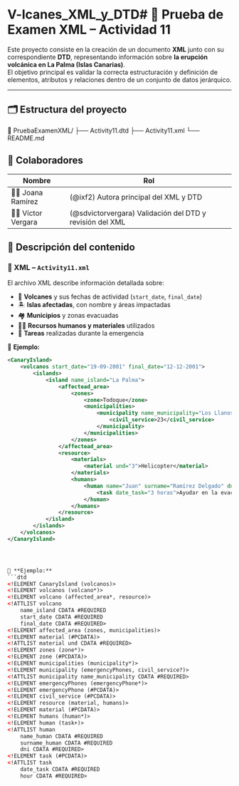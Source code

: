 # V-lcanes_XML_y_DTD# 🌋 Prueba de Examen XML – Actividad 11

Este proyecto consiste en la creación de un documento **XML** junto con su correspondiente **DTD**, representando información sobre **la erupción volcánica en La Palma (Islas Canarias)**.  
El objetivo principal es validar la correcta estructuración y definición de elementos, atributos y relaciones dentro de un conjunto de datos jerárquico.

---

## 🗂️ Estructura del proyecto

📁 PruebaExamenXML/
├── Activity11.dtd
├── Activity11.xml
└── README.md

## 👥 Colaboradores

| Nombre | Rol |
|---------|-----|
| 🧑‍💻 Joana Ramírez | (@ixf2) Autora principal del XML y DTD |
| 👨‍💻 Víctor Vergara | (@sdvictorvergara) Validación del DTD y revisión del XML |

## 📘 Descripción del contenido

### 🧩 XML – `Activity11.xml`

El archivo XML describe información detallada sobre:
- 🌋 **Volcanes** y sus fechas de actividad (`start_date`, `final_date`)
- 🏝️ **Islas afectadas**, con nombre y áreas impactadas
- 🏘️ **Municipios** y zonas evacuadas
- 🧑‍🚒 **Recursos humanos y materiales** utilizados
- 👷 **Tareas** realizadas durante la emergencia

📄 **Ejemplo:**
```xml
<CanaryIsland>
    <volcanos start_date="19-09-2001" final_date="12-12-2001">
        <islands>
            <island name_island="La Palma">
                <affectead_area>
                    <zones>
                        <zone>Todoque</zone>
                        <municipalities>
                            <municipality name_municipality="Los Llanos de Aridane" sos="123123123">
                                <civil_service>23</civil_service>
                            </municipality>
                        </municipalities>
                    </zones>
                </affectead_area>
                <resource>
                    <materials>
                        <material und="3">Helicopter</material>
                    </materials>
                    <humans>
                        <human name="Juan" surname="Ramírez Delgado" dni="1212121212S">
                            <task date_task="3 horas">Ayudar en la evacuación de los habitantes de Todoque</task>
                        </human>
                    </humans>
                </resource>
            </island>
        </islands>
    </volcanos>
</CanaryIsland>




📄 **Ejemplo:**
```dtd
<!ELEMENT CanaryIsland (volcanos)>
<!ELEMENT volcanos (volcano*)>
<!ELEMENT volcano (affected_area*, resource)>
<!ATTLIST volcano 
    name_island CDATA #REQUIRED
    start_date CDATA #REQUIRED
    final_date CDATA #REQUIRED>
<!ELEMENT affected_area (zones, municipalities)>
<!ELEMENT material (#PCDATA)>
<!ATTLIST material und CDATA #REQUIRED>
<!ELEMENT zones (zone*)>
<!ELEMENT zone (#PCDATA)>
<!ELEMENT municipalities (municipality*)>
<!ELEMENT municipality (emergencyPhones, civil_service?)>
<!ATTLIST municipality name_municipality CDATA #REQUIRED>
<!ELEMENT emergencyPhones (emergencyPhone*)>
<!ELEMENT emergencyPhone (#PCDATA)>
<!ELEMENT civil_service (#PCDATA)>
<!ELEMENT resource (material, humans)>
<!ELEMENT material (#PCDATA)>
<!ELEMENT humans (human*)>
<!ELEMENT human (task+)>
<!ATTLIST human 
    name_human CDATA #REQUIRED
    surname_human CDATA #REQUIRED
    dni CDATA #REQUIRED>
<!ELEMENT task (#PCDATA)>
<!ATTLIST task 
    date_task CDATA #REQUIRED
    hour CDATA #REQUIRED>

